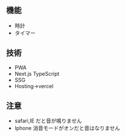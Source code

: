 ## 機能

- 時計
- タイマー

## 技術

- PWA
- Next.js TypeScript
- SSG
- Hosting->vercel

## 注意

- safari,IE だと音が鳴りません
- Iphone 消音モードがオンだと音はなりません
